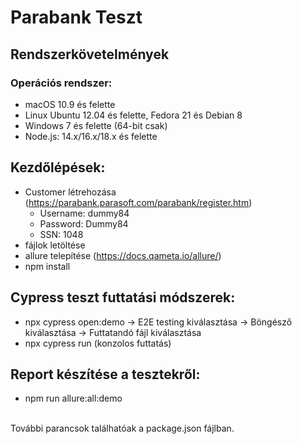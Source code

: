 # Parabank Teszt
## Rendszerkövetelmények

### Operációs rendszer:

* macOS 10.9 és felette
* Linux Ubuntu 12.04 és felette, Fedora 21 és Debian 8
* Windows 7 és felette (64-bit csak)
* Node.js: 14.x/16.x/18.x és felette

## Kezdőlépések:

* Customer létrehozása (https://parabank.parasoft.com/parabank/register.htm)
  * Username: dummy84 
  * Password: Dummy84
  * SSN: 1048
* fájlok letöltése
* allure telepítése (https://docs.qameta.io/allure/)
* npm install


## Cypress teszt futtatási módszerek:

* npx cypress open:demo -> E2E testing kiválasztása -> Böngésző kiválasztása -> Futtatandó fájl kiválasztása
* npx cypress run (konzolos futtatás)

## Report készítése a tesztekről:

- npm run allure:all:demo
<br>
További parancsok találhatóak a package.json fájlban.